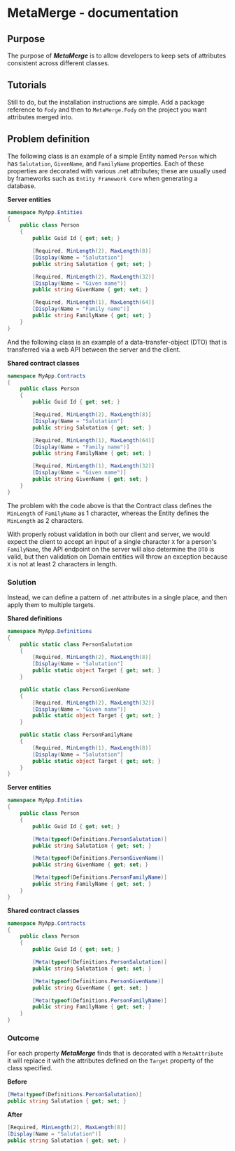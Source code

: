 # MetaMerge - documentation

## Purpose
The purpose of ***MetaMerge*** is to allow developers to keep sets of
attributes consistent across different classes.

## Tutorials
Still to do, but the installation instructions are simple.  Add a package
reference to `Fody` and then to `MetaMerge.Fody` on the project you want
attributes merged into.

## Problem definition
The following class is an example of a simple Entity named `Person` which
has `Salutation`, `GivenName`, and `FamilyName` properties.  Each of
these properties are decorated with various .net attributes; these
are usually used by frameworks such as `Entity Framework Core`
when generating a database.

**Server entities**

```c#
namespace MyApp.Entities
{
	public class Person
	{
		public Guid Id { get; set; }

		[Required, MinLength(2), MaxLength(8)]
		[Display(Name = "Salutation"]
		public string Salutation { get; set; }

		[Required, MinLength(2), MaxLength(32)]
		[Display(Name = "Given name")]
		public string GivenName { get; set; }

		[Required, MinLength(1), MaxLength(64)]
		[Display(Name = "Family name")]
		public string FamilyName { get; set; }
	}
}
```

And the following class is an example of a data-transfer-object (DTO) that
is transferred via a web API between the server and the client.

**Shared contract classes**
```c#
namespace MyApp.Contracts
{
	public class Person
	{
		public Guid Id { get; set; }

		[Required, MinLength(2), MaxLength(8)]
		[Display(Name = "Salutation"]
		public string Salutation { get; set; }

		[Required, MinLength(1), MaxLength(64)]
		[Display(Name = "Family name")]
		public string FamilyName { get; set; }

		[Required, MinLength(1), MaxLength(32)]
		[Display(Name = "Given name")]
		public string GivenName { get; set; }
	}
}
```

The problem with the code above is that the Contract class defines the
`MinLength` of `FamilyName` as 1 character, whereas the Entity defines
the `MinLength` as 2 characters.

With properly robust validation in both our client and server, we would
expect the client to accept an input of a single character `X` for
a person's `FamilyName`, the API endpoint on the server will also
determine the `DTO` is valid, but then validation on Domain entities
will throw an exception because `X` is not at least 2 characters in length.

### Solution
Instead, we can define a pattern of .net attributes in a single place,
and then apply them to multiple targets.

**Shared definitions**
```c#
namespace MyApp.Definitions
{
	public static class PersonSalutation
	{
		[Required, MinLength(2), MaxLength(8)]
		[Display(Name = "Salutation"]
		public static object Target { get; set; }
	}

	public static class PersonGivenName
	{
		[Required, MinLength(2), MaxLength(32)]
		[Display(Name = "Given name")]
		public static object Target { get; set; }
	}

	public static class PersonFamilyName
	{
		[Required, MinLength(1), MaxLength(8)]
		[Display(Name = "Salutation"]
		public static object Target { get; set; }
	}
}
```

**Server entities**
```c#
namespace MyApp.Entities
{
	public class Person
	{
		public Guid Id { get; set; }

		[Meta(typeof(Definitions.PersonSalutation)]
		public string Salutation { get; set; }

		[Meta(typeof(Definitions.PersonGivenName)]
		public string GivenName { get; set; }

		[Meta(typeof(Definitions.PersonFamilyName)]
		public string FamilyName { get; set; }
	}
}
```

**Shared contract classes**
```c#
namespace MyApp.Contracts
{
	public class Person
	{
		public Guid Id { get; set; }

		[Meta(typeof(Definitions.PersonSalutation)]
		public string Salutation { get; set; }

		[Meta(typeof(Definitions.PersonGivenName)]
		public string GivenName { get; set; }

		[Meta(typeof(Definitions.PersonFamilyName)]
		public string FamilyName { get; set; }
	}
}
```

### Outcome
For each property ***MetaMerge*** finds that is decorated with a
`MetaAttribute` it will replace it with the attributes defined on
the `Target` property of the class specified.

**Before**
```c#
[Meta(typeof(Definitions.PersonSalutation)]
public string Salutation { get; set; }
```

**After**
```c#
[Required, MinLength(2), MaxLength(8)]
[Display(Name = "Salutation")]
public string Salutation { get; set; }
```

